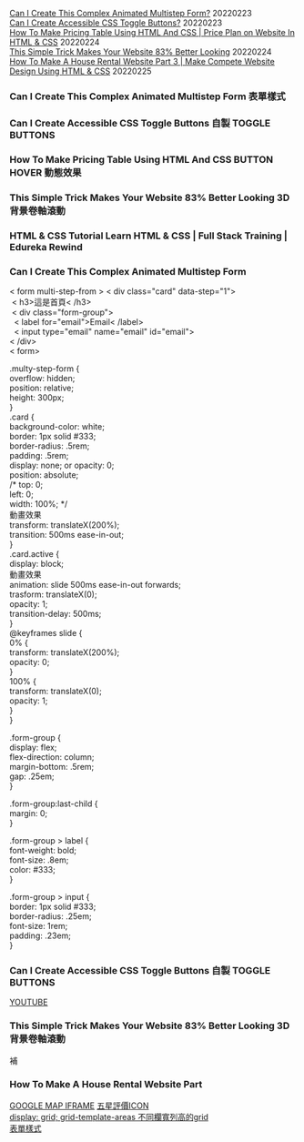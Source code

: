 

[Can I Create This Complex Animated Multistep Form?](https://www.youtube.com/watch?v=VdqtdKXxKhM&ab_channel=WebDevSimplified)  20220223    
[Can I Create Accessible CSS Toggle Buttons?](https://www.youtube.com/watch?v=N8BZvfRD_eU&ab_channel=WebDevSimplified) 20220223  
[How To Make Pricing Table Using HTML And CSS | Price Plan on Website In HTML & CSS](https://www.youtube.com/watch?v=LohRL_sw9N0)  20220224  
[This Simple Trick Makes Your Website 83% Better Looking](https://www.youtube.com/watch?v=mxHoPYFsTuk) 20220224  
[How To Make A House Rental Website Part 3 | Make Compete Website Design Using HTML & CSS](https://www.youtube.com/watch?v=IOoWWr0si3s&ab_channel=EasyTutorials) 20220225  






### Can I Create This Complex Animated Multistep Form 表單樣式    
### Can I Create Accessible CSS Toggle Buttons 自製 TOGGLE BUTTONS   
### How To Make Pricing Table Using HTML And CSS BUTTON HOVER 動態效果  
### This Simple Trick Makes Your Website 83% Better Looking 3D背景卷軸滾動  
### HTML & CSS Tutorial Learn HTML & CSS | Full Stack Training | Edureka Rewind  


### Can I Create This Complex Animated Multistep Form  

< form multi-step-from >
< div class="card" data-step="1">  
&nbsp;< h3>這是首頁< /h3>  
&nbsp;< div class="form-group">  
&nbsp;&nbsp;< label for="email">Email< /label>  
&nbsp;&nbsp;< input type="email" name="email" id="email">  
< /div>  
< form>  

.multy-step-form {  
overflow: hidden;  
position: relative;  
height: 300px;  
}  
.card {  
  background-color: white;  
  border: 1px solid #333;  
  border-radius: .5rem;  
  padding: .5rem;  
  display: none;  or opacity: 0;   
position: absolute;  
/* top: 0;  
left: 0;  
width: 100%;  */  
動畫效果  
transform: translateX(200%);  
transition: 500ms ease-in-out;  
}  
.card.active {  
display: block;    
動畫效果  
animation: slide 500ms ease-in-out forwards;  
trasform: translateX(0);  
opacity: 1;  
transition-delay: 500ms;  
}  
@keyframes slide {  
0% {  
transform: translateX(200%);  
opacity: 0;  
}  
100% {  
transform: translateX(0);  
opacity: 1;  
}  
}  

.form-group {  
  display: flex;  
  flex-direction: column;  
  margin-bottom: .5rem;  
  gap: .25em;  
}  

.form-group:last-child {  
margin: 0;  
}  

.form-group > label {  
font-weight: bold;  
font-size: .8em;  
color: #333;  
}  

.form-group > input {  
border: 1px solid #333;  
border-radius: .25em;  
font-size: 1rem;  
padding: .23em;  
}  


### Can I Create Accessible CSS Toggle Buttons 自製 TOGGLE BUTTONS     
[YOUTUBE](https://youtu.be/N8BZvfRD_eU?t=550)  



### This Simple Trick Makes Your Website 83% Better Looking 3D背景卷軸滾動  

補

### How To Make A House Rental Website Part  
[GOOGLE MAP IFRAME](https://youtu.be/IOoWWr0si3s?t=1293)
[五星評價ICON](https://youtu.be/IOoWWr0si3s?t=390)  
[display: grid; grid-template-areas 不同欄寬列高的grid](https://youtu.be/IOoWWr0si3s?t=512)  
[表單樣式](https://youtu.be/IOoWWr0si3s?t=787)  




  
